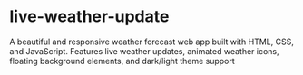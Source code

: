 # live-weather-update
A beautiful and responsive weather forecast web app built with HTML, CSS, and JavaScript. Features live weather updates, animated weather icons, floating background elements, and dark/light theme support
